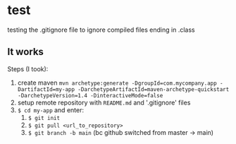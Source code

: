 # test

testing the .gitignore file to ignore compiled files ending in .class

## It works

Steps (I took):
1. create maven `mvn archetype:generate -DgroupId=com.mycompany.app -DartifactId=my-app -DarchetypeArtifactId=maven-archetype-quickstart -DarchetypeVersion=1.4 -DinteractiveMode=false`
2. setup remote repository with `README.md` and '.gitignore' files
3. `$ cd my-app` and enter:
    1. `$ git init`
    2. `$ git pull <url_to_repository>`
    3. `$ git branch -b main` (bc github switched from master -> main)

